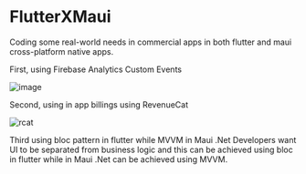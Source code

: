 # FlutterXMaui
Coding some real-world needs in commercial apps in both flutter and maui cross-platform native apps.

First, using Firebase Analytics Custom Events

![image](https://user-images.githubusercontent.com/20876086/195334099-f1fedcd6-4cbd-4733-a6b7-2e57854a1943.png)

Second, using in app billings using RevenueCat

![rcat](https://user-images.githubusercontent.com/20876086/196062614-9adca01d-0bab-4615-9e6f-b0c7fc5c6310.png)

Third using bloc pattern in flutter while MVVM in Maui .Net
Developers want UI to be separated from business logic and this can be achieved using bloc in flutter while in Maui .Net can be achieved using MVVM.



